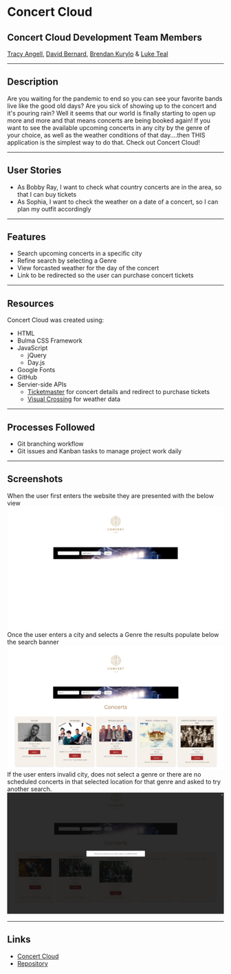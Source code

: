 # Concert Cloud
## Concert Cloud Development Team Members
[Tracy Angell](https://github.com/tracye1083), [David Bernard](https://github.com/dbernard87), [Brendan Kurylo](https://github.com/Bkrendan12) & [Luke Teal](https://github.com/luketeal)
***
## Description
Are you waiting for the pandemic to end so you can see your favorite bands live like the good old days? 
Are you sick of showing up to the concert and it's pouring rain? 
Well it seems that our world is finally starting to open up more and more and that means concerts are being booked again! 
If you want to see the available upcoming concerts in any city by the genre of your choice, as well as the weather conditions of that day….then THIS application is the simplest way to do that. 
Check out Concert Cloud!

*** 
## User Stories
- As Bobby Ray, I want to check what country concerts are in the area, so that I can buy tickets
- As Sophia, I want to check the weather on a date of a concert, so I can plan my outfit accordingly
***
## Features
- Search upcoming concerts in a specific city
- Refine search by selecting a Genre
- View forcasted weather for the day of the concert
- Link to be redirected so the user can purchase concert tickets
***
## Resources 
Concert Cloud was created using:
- HTML
- Bulma CSS Framework
- JavaScript
    - jQuery
    - Day.js
- Google Fonts
- GitHub
- Servier-side APIs
    - [Ticketmaster](https://developer.ticketmaster.com/) for concert details and redirect to purchase tickets
    - [Visual Crossing](https://www.visualcrossing.com/) for weather data
***
## Processes Followed
- Git branching workflow
- Git issues and Kanban tasks to manage project work daily
***
## Screenshots
When the user first enters the website they are presented with the below view
![Concert Cloud Landing Page](assets/css/images/screenshot-1.png)
Once the user enters a city and selects a Genre the results populate below the search banner
![Search Results](assets/css/images/screenshot-2.png)
If the user enters invalid city, does not select a genre or there are no scheduled concerts in that selected location for that genre and asked to try another search.
![Invalid Search Results](assets/css/images/screenshot-4a.png)
***
## Links
- [Concert Cloud](https://unh-bootcamp-projects.github.io/project-1-group-b/)
- [Repository](https://github.com/UNH-Bootcamp-Projects/project-1-group-b)


